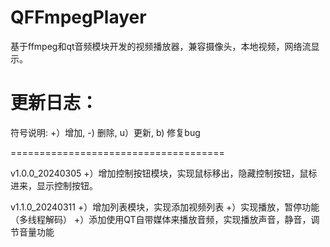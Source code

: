 # QFFmpegPlayer
基于ffmpeg和qt音频模块开发的视频播放器，兼容摄像头，本地视频，网络流显示。

更新日志：
=====================================

符号说明: 
+）增加, -) 删除, u）更新, b) 修复bug

=====================================

v1.0.0_20240305
+）增加控制按钮模块，实现鼠标移出，隐藏控制按钮，鼠标进来，显示控制按钮。

v1.1.0_20240311
+）增加列表模块，实现添加视频列表
+）实现播放，暂停功能（多线程解码）
+）添加使用QT自带媒体来播放音频，实现播放声音，静音，调节音量功能
